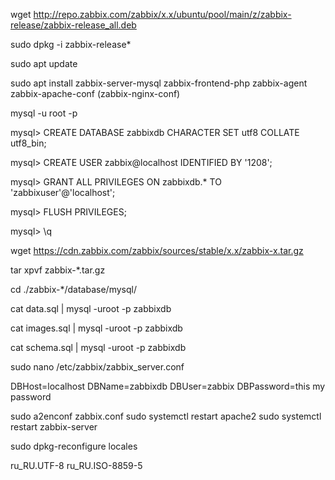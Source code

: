 wget http://repo.zabbix.com/zabbix/x.x/ubuntu/pool/main/z/zabbix-release/zabbix-release_all.deb

sudo dpkg -i zabbix-release*

sudo apt update

sudo apt install zabbix-server-mysql zabbix-frontend-php zabbix-agent zabbix-apache-conf (zabbix-nginx-conf)

mysql -u root -p

mysql> CREATE DATABASE zabbixdb CHARACTER SET utf8 COLLATE utf8_bin;

mysql> CREATE USER zabbix@localhost IDENTIFIED BY '1208';

mysql> GRANT ALL PRIVILEGES ON zabbixdb.* TO 'zabbixuser'@'localhost';

mysql> FLUSH PRIVILEGES;

mysql> \q

wget https://cdn.zabbix.com/zabbix/sources/stable/x.x/zabbix-x.tar.gz

tar xpvf zabbix-*.tar.gz

cd ./zabbix-*/database/mysql/

cat data.sql | mysql -uroot -p zabbixdb

cat images.sql | mysql -uroot -p zabbixdb

cat schema.sql | mysql -uroot -p zabbixdb


sudo nano /etc/zabbix/zabbix_server.conf


DBHost=localhost
DBName=zabbixdb
DBUser=zabbix
DBPassword=this my password


sudo a2enconf zabbix.conf
sudo systemctl restart apache2
sudo systemctl restart zabbix-server


sudo dpkg-reconfigure locales

ru_RU.UTF-8
ru_RU.ISO-8859-5

